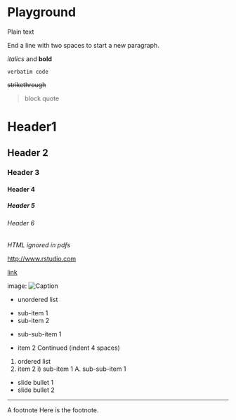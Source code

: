 # Playground

Plain text

End a line with two spaces
to start a new paragraph.

*italics* and **bold**

`verbatim code`

~~strikethrough~~

> block quote

# Header1
## Header 2
### Header 3
#### Header 4
##### Header 5
###### Header 6

<!--Text comment-->

<em>HTML ignored in pdfs</em>

<http://www.rstudio.com>

[link](www.rstudio.com)

image:
![Caption](smallorb.png)

* unordered list
 + sub-item 1
 + sub-item 2
 - sub-sub-item 1
* item 2
 Continued (indent 4 spaces)
1. ordered list
2. item 2
 i) sub-item 1
 A. sub-sub-item 1

- slide bullet 1
- slide bullet 2

***

A footnote
Here is the footnote. 
